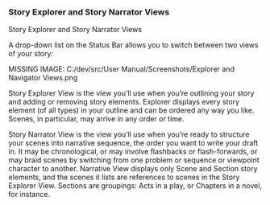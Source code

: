 ### Story Explorer and Story Narrator Views ###
Story Explorer and Story Narrator Views <br/>

A drop-down list on the Status Bar allows you to switch between two views of your story: <br/>

MISSING IMAGE: C:/dev/src/User Manual/Screenshots/Explorer  and Navigator Views.png <br/>

Story Explorer View is the view you’ll use when you’re outlining your story and adding or removing story elements. Explorer displays every story element (of all types) in your outline and can be ordered any way you like. Scenes, in particular, may arrive in any order or time. <br/>

Story Narrator View is the view you’ll use when you’re ready to structure your scenes into narrative sequence,  the order you want to write your draft in. It may be chronological, or may involve flashbacks or flash-forwards, or may braid scenes by switching from one problem or sequence or viewpoint character to another. Narrative View displays only Scene and Section story elements, and the scenes it lists are references to scenes in the Story Explorer View. Sections are groupings: Acts in a play, or Chapters in a novel, for instance.  <br/>





